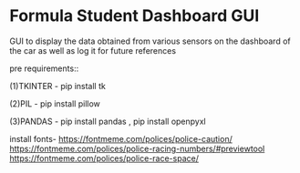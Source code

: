 # Formula Student Dashboard GUI
 GUI to display the data obtained from various sensors on the dashboard of the car as well as log it for future references

pre requirements::

(1)TKINTER - pip install tk

(2)PIL - pip install pillow

(3)PANDAS - pip install pandas , pip install openpyxl

install fonts- 
https://fontmeme.com/polices/police-caution/
https://fontmeme.com/polices/police-racing-numbers/#previewtool
https://fontmeme.com/polices/police-race-space/